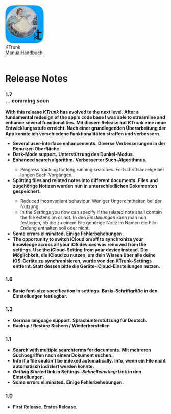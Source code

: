 <div class="logoRow">
  <div class="logoColumn logoColumnLeft">
    <img src="./../logo120.png">
  </div>
  <div class="logoColumn logoColumnRight">
    <div class="vCentered">
      <div class="logoTitle">KTrunk</div>
      <div class="logoTitle"><a href="./../Manual.html"><span class="en">Manual</span><span class="de">Handbuch</span></a></div>
      <div class="logoDescription" style="text-align: right;">&nbsp;</div>
    </div>
  </div>
</div>
<h1>
  Release Notes
</h1>

<h3>1.7<br>... comming soon</h3>
<span class="en"><b>With this release <i><b>KTrunk</b></i> has evolved to the next level. After a fundamental redesign of the app's code base I was able to streamline and enhance several functionalities.</b></span>
<span class="de"><b>Mit diesem Release hat <i><b>KTrunk</b></i> eine neue Entwicklungsstufe erreicht. Nach einer grundlegenden Überarbeitung der App konnte ich verschiedene Funktionalitäten straffen und verbessern.</b></span>
<ul>
  <li>
    <span class="en"><b>Several user-interface enhancements.</b></span>
    <span class="de"><b>Diverse Verbesserungen in der Benutzer-Oberfläche.</b></span>
  </li>
  <li>
    <span class="en"><b>Dark-Mode support.</b></span>
    <span class="de"><b>Unterstützung des Dunkel-Modus.</b></span>
  </li>
  <li>
    <span class="en"><b>Enhanced search algorithm.</b></span>
    <span class="de"><b>Verbesserter Such-Algorithmus.</b></span>
  </li>
  <ul>
    <li>
      <span class="en">Progress tracking for long running searches.</span>
      <span class="de">Fortschrittsanzeige bei langen Such-Vorgängen.</span>
    </li>
  </ul>
  <li>
    <span class="en"><b>Splitting files and related notes into different documents.</b></span>
    <span class="de"><b>Files und zugehörige Notizen werden nun in unterschiedlichen Dokumenten gespeichert.</b></span>
  </li>
  <ul>
    <li>
      <span class="en">Reduced inconvenient behaviour.</span>
      <span class="de">Weniger Ungereimtheiten bei der Nutzung.</span>
    </li>
    <li>
      <span class="en">In the <i>Settings</i> you now can specify if the related note shall contain the file extension or not.</span>
      <span class="de">In den <i>Einstellungen</i> kann man nun festlegen, ob die zu einem File gehörige Notiz im Namen die File-Endung enthalten soll oder nicht.</span>
    </li>
  </ul>
  <li>
    <span class="en"><b>Some errors eliminated.</b></span>
    <span class="de"><b>Einige Fehlerbehebungen.</b></span>
  </li>
  <li>
    <span class="en"><b>The opportunity to switch iCloud on/off to synchronize your knowledge across all your iOS devices was removed from the settings. Use the iCloud-Setting from your device instead.</b></span>
    <span class="de"><b>Die Möglichkeit, die iCloud zu nutzen, um dein Wissen über alle deine iOS-Geräte zu synchronisieren, wurde von den KTrunk-Settings entfernt. Statt dessen bitte die Geräte-iCloud-Einstellungen nutzen.</b></span>
  </li>
</ul>

<h3>1.6</h3>
<ul>
  <li>
    <span class="en"><b>Basic font-size specification in settings.</b></span>
    <span class="de"><b>Basis-Schriftgröße in den Einstellungen festlegbar.</b></span>
  </li>
</ul>

<h3>1.3</h3>
<ul>
  <li>
    <span class="en"><b>German language support.</b></span>
    <span class="de"><b>Sprachunterstützung für Deutsch.</b></span>
  </li>
  <li>
    <span class="en"><b>Backup / Restore</b></span>
    <span class="de"><b>Sichern / Wiederherstellen</b></span>
  </li>
</ul>

<h3>1.1</h3>
<ul>
  <li>
    <span class="en"><b>Search with multiple searchterms for documents.</b></span>
    <span class="de"><b>Mit mehreren Suchbegriffen nach einem Dokument suchen.</b></span>
  </li>
  <li>
    <span class="en"><b>Info if a file couldn't be indexed automatically.</b></span>
    <span class="de"><b>Info, wenn ein File nicht automatisch indiziert werden konnte.</b></span>
  </li>
  <li>
    <span class="en"><b><i>Getting Started</i> link in Settings.</b></span>
    <span class="de"><b><i>Schnelleinstieg</i>-Link in den Einstellungen.</b></span>
  </li>
  <li>
    <span class="en"><b>Some errors eliminated.</b></span>
    <span class="de"><b>Einige Fehlerbehebungen.</b></span>
  </li>
</ul>

<h3>1.0</h3>
<ul>
  <li>
    <span class="en"><b>First Release.</b></span>
    <span class="de"><b>Erstes Release.</b></span>
  </li>
</ul>
